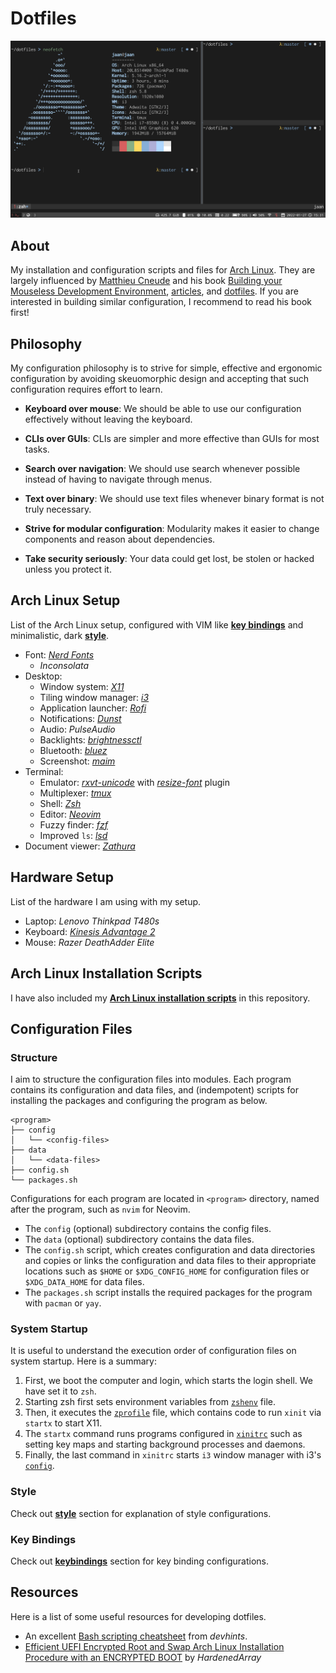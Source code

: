# Dotfiles
![](./images/desktop.png)


## About
My installation and configuration scripts and files for [Arch Linux](https://archlinux.org/). They are largely influenced by [Matthieu Cneude](https://github.com/Phantas0s) and his book [Building your Mouseless Development Environment](https://themouseless.dev/), [articles](https://thevaluable.dev/), and [dotfiles](https://github.com/Phantas0s/.dotfiles). If you are interested in building similar configuration, I recommend to read his book first!


## Philosophy
My configuration philosophy is to strive for simple, effective and ergonomic configuration by avoiding skeuomorphic design and accepting that such configuration requires effort to learn.

- **Keyboard over mouse**: We should be able to use our configuration effectively without leaving the keyboard.

- **CLIs over GUIs**: CLIs are simpler and more effective than GUIs for most tasks.

- **Search over navigation**: We should use search whenever possible instead of having to navigate through menus.

- **Text over binary**: We should use text files whenever binary format is not truly necessary.

- **Strive for modular configuration**: Modularity makes it easier to change components and reason about dependencies.

- **Take security seriously**: Your data could get lost, be stolen or hacked unless you protect it.


## Arch Linux Setup
List of the Arch Linux setup, configured with VIM like [**key bindings**](./key-bindings.md) and minimalistic, dark [**style**](./style.md).

- Font: [*Nerd Fonts*](https://www.nerdfonts.com/)
    - *Inconsolata*
- Desktop: 
    - Window system: [*X11*](https://www.x.org/)
    - Tiling window manager: [*i3*](https://i3wm.org/)
    - Application launcher: [*Rofi*](https://github.com/davatorium/rofi)
    - Notifications: [*Dunst*](https://dunst-project.org/)
    - Audio: *PulseAudio*
    - Backlights: [*brightnessctl*](https://github.com/Hummer12007/brightnessctl)
    - Bluetooth: [*bluez*](http://www.bluez.org/)
    - Screenshot: [*maim*](https://github.com/naelstrof/maim)
- Terminal:
    - Emulator: [*rxvt-unicode*](https://wiki.archlinux.org/title/rxvt-unicode) with [*resize-font*](https://github.com/simmel/urxvt-resize-font) plugin
    - Multiplexer: [*tmux*](https://github.com/tmux/tmux)
    - Shell: [*Zsh*](https://wiki.archlinux.org/title/zsh)
    - Editor: [*Neovim*](https://neovim.io/)
    - Fuzzy finder: [*fzf*](https://github.com/junegunn/fzf)
    - Improved `ls`: [*lsd*](https://github.com/Peltoche/lsd)
- Document viewer: [*Zathura*](https://pwmt.org/projects/zathura/)


## Hardware Setup
List of the hardware I am using with my setup.

- Laptop: *Lenovo Thinkpad T480s*
- Keyboard: [*Kinesis Advantage 2*](https://kinesis-ergo.com/keyboards/advantage2-keyboard/)
- Mouse: *Razer DeathAdder Elite*


## Arch Linux Installation Scripts
I have also included my [**Arch Linux installation scripts**](./arch) in this repository.


## Configuration Files
### Structure
I aim to structure the configuration files into modules. Each program contains its configuration and data files, and (indempotent) scripts for installing the packages and configuring the program as below.

```text
<program>
├── config
│   └── <config-files> 
├── data 
│   └── <data-files> 
├── config.sh
└── packages.sh
```

Configurations for each program are located in `<program>` directory, named after the program, such as `nvim` for Neovim. 

- The `config` (optional) subdirectory contains the config files.
- The `data` (optional) subdirectory contains the data files. 
- The `config.sh` script, which creates configuration and data directories and copies or links the configuration and data files to their appropriate locations such as `$HOME` or `$XDG_CONFIG_HOME` for configuration files or `$XDG_DATA_HOME` for data files.
- The `packages.sh` script installs the required packages for the program with `pacman` or `yay`.

### System Startup
It is useful to understand the execution order of configuration files on system startup. Here is a summary:

1) First, we boot the computer and login, which starts the login shell. We have set it to `zsh`. 
2) Starting zsh first sets environment variables from [`zshenv`](./zsh/config/zshenv) file. 
3) Then, it executes the [`zprofile`](./zsh/config/zprofile) file, which contains code to run `xinit` via `startx` to start X11. 
4) The `startx` command runs programs configured in [`xinitrc`](./X11/config/xinitrc) such as setting key maps and starting background processes and daemons. 
5) Finally, the last command in `xinitrc` starts `i3` window manager with i3's [`config`](./i3/config/config).

### Style
Check out [**style**](./style.md) section for explanation of style configurations.

### Key Bindings
Check out [**keybindings**](./key-bindings.md) section for key binding configurations.


## Resources
Here is a list of some useful resources for developing dotfiles.

- An excellent [Bash scripting cheatsheet](https://devhints.io/bash) from *devhints*.
- [Efficient UEFI Encrypted Root and Swap Arch Linux Installation Procedure with an ENCRYPTED BOOT](https://gist.github.com/HardenedArray/ee3041c04165926fca02deca675effe1) by *HardenedArray*
